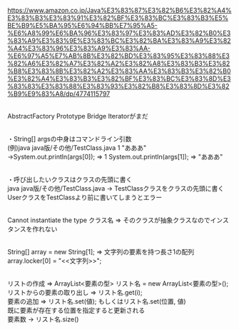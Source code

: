 https://www.amazon.co.jp/Java%E3%83%87%E3%82%B6%E3%82%A4%E3%83%B3%E3%83%91%E3%82%BF%E3%83%BC%E3%83%B3%E5%BE%B9%E5%BA%95%E6%94%BB%E7%95%A5-%E6%A8%99%E6%BA%96%E3%83%97%E3%83%AD%E3%82%B0%E3%83%A9%E3%83%9E%E3%83%BC%E3%82%BA%E3%83%A9%E3%82%A4%E3%83%96%E3%83%A9%E3%83%AA-%E6%97%A5%E7%AB%8B%E3%82%BD%E3%83%95%E3%83%88%E3%82%A6%E3%82%A7%E3%82%A2%E3%82%A8%E3%83%B3%E3%82%B8%E3%83%8B%E3%82%A2%E3%83%AA%E3%83%B3%E3%82%B0%E3%82%A4%E3%83%B3%E3%82%BF%E3%83%BC%E3%83%8D%E3%83%83%E3%83%88%E3%83%93%E3%82%B8%E3%83%8D%E3%82%B9%E9%83%A8/dp/4774115797<br><br>

AbstractFactory Prototype Bridge Iteratorがまだ<br><br>

・String[] argsの中身はコマンドライン引数<br> 
(例)java java版/その他/TestClass.java 1 "あああ"<br>
->System.out.println(args[0]); => 1 System.out.println(args[1]); => "あああ"<br><br>

・呼び出したいクラスはクラスの先頭に書く<br>
java java版/その他/TestClass.java -> TestClassクラスをクラスの先頭に書く<br>
UserクラスをTestClassより前に書いてしまうとエラー<br><br>

Cannot instantiate the type クラス名 => そのクラスが抽象クラスなのでインスタンスを作れない<br><br> 

String[] array = new String[1]; => 文字列の要素を持つ長さ1の配列<br>
array.locker[0] = "<<文字列>>";<br><br>

リストの作成 => ArrayList<要素の型> リスト名 = new ArrayList<要素の型>();<br>
リストからの要素の取り出し => リスト名.get(i);<br>
要素の追加 => リスト名.set(値); もしくはリスト名.set(位置, 値)<br>
既に要素が存在する位置を指定すると更新される<br>
要素数 -> リスト名.size()<br>